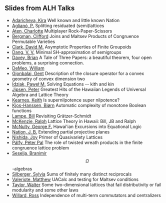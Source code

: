 ## Slides from ALH Talks

- [Adaricheva, Kira](slides/adaricheva.pdf) Well known and little known Nation
- [Aglianó, P.](slides/agliano.pdf) Splitting residuated (semi)lattices
- [Aten, Charlotte](slides/aten.pdf) Multiplayer Rock-Paper-Scissors
- [Bergman, Clifford](slides/bergman.pdf) Joins and Maltsev Products of Congruence Permutable Varieties
- [Clark, David M.](slides/clark.pdf) Asymptotic Properties of Finite Groupoids
- [Dang, V. V.](slides/dang.pdf) Minimal SH-approximation of semigroups
- [Davey, Brian](slides/davey.pdf) A Tale of Three Papers:
a beautiful theorem, four open problems,
a surprising connection.
- [DeMeo, William](http://latticetheory.org)
- [Gjonbalaj, Gent](slides/gjonbalaj.pdf) Description of the closure operator for a convex geometry of convex dimension two
- [Idziak, Paweł M.](slides/idziak.pdf) Solving Equations -- kith and kin
- [Jipsen, Peter](slides/jipsen.pdf) Greatest Hits of the Hawaiian Legends of Universal Algebra and Lattice Theory
- [Kearnes, Keith](slides/kearnes.pdf) Is supernilpotence super nilpotence?
- [Kjos-Hanssen, Bjørn](slides/kjos-hanssen.pdf) Automatic complexity of monotone Boolean functions
- [Lampe, Bill](slides/lampe.pdf) Revisiting Grätzer-Schmidt
- [McKenzie, Ralph](slides/mckenzie.pdf) Lattice Theory in Hawaii:  Bill, JB and Ralph
- [McNulty, George F.](slides/mcnulty.pdf) Hawai'ian Excursions into Equational Logic
- [Nation, J. B.](slides/nation.pdf) Extending partial projective planes
- [Nishida, Joy](slides/nishida.pdf) Primer of Quasivariety Lattices
- [Pálfy, Péter Pal](slides/palfy.pdf) The role of twisted wreath products in the finite congruence lattice problem
- [Seselja, Branimir](slides/seselja.pdf) $$\Omega$$-algebras
- [Silberger, Sylvia](slides/silberger.pdf) Sums of finitely many distinct reciprocals
- [Valeriote, Matthew](slides/valeriote.pdf) UACalc and testing for Maltsev conditions
- [Taylor, Walter](slides/taylor.pdf) Some two-dimensional lattices that fail distributivity or fail modularity and some other laws
- [Willard, Ross](slides/willard.pdf) Independence of multi-term commutators and centralizers
